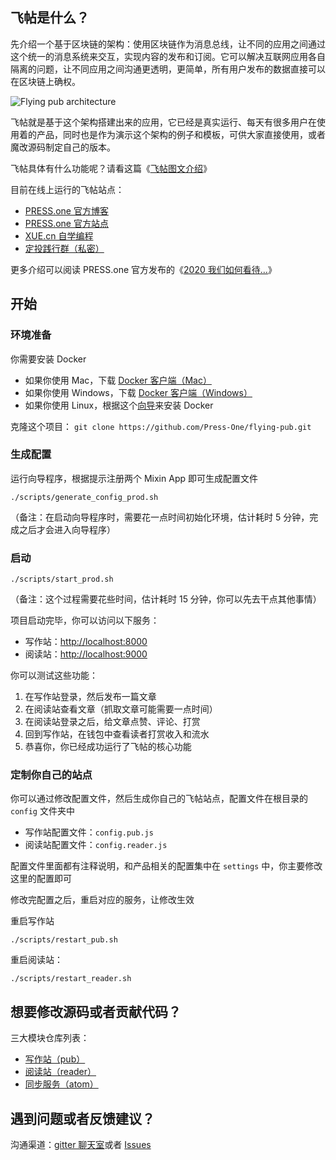 ## 飞帖是什么？

先介绍一个基于区块链的架构：使用区块链作为消息总线，让不同的应用之间通过这个统一的消息系统来交互，实现内容的发布和订阅。它可以解决互联网应用各自隔离的问题，让不同应用之间沟通更透明，更简单，所有用户发布的数据直接可以在区块链上确权。

![Flying pub architecture](https://xue-images.pek3b.qingstor.com/213-flying-pub-art.png)

飞帖就是基于这个架构搭建出来的应用，它已经是真实运行、每天有很多用户在使用着的产品，同时也是作为演示这个架构的例子和模板，可供大家直接使用，或者魔改源码制定自己的版本。

飞帖具体有什么功能呢？请看这篇《[飞帖图文介绍](https://prs.prsdev.club/posts/a2a59fa361d98ceb5dd20c10fa1da43aec0ff33251875b434111a0c464bbee75)》

目前在线上运行的飞帖站点：

- [PRESS.one 官方博客](https://blog.prsdev.club)
- [PRESS.one 官方站点](https://prs.prsdev.club)
- [XUE.cn 自学编程](https://xue.prsdev.club)
- [定投践行群（私密）](https://read.firesbox.com)

更多介绍可以阅读 PRESS.one 官方发布的《[2020 我们如何看待…](https://blog.prsdev.club/posts/4be956dbbe269a3c0d75e6ade3b2436d162d390a9aa856a19f23ff91946dfcdf)》

## 开始

### 环境准备

你需要安装 Docker

- 如果你使用 Mac，下载 [Docker 客户端（Mac）](https://docs.docker.com/docker-for-mac/install/)
- 如果你使用 Windows，下载 [Docker 客户端（Windows）](https://docs.docker.com/docker-for-windows/install/)
- 如果你使用 Linux，根据这个[向导](https://docs.docker.com/compose/install/)来安装 Docker

克隆这个项目： `git clone https://github.com/Press-One/flying-pub.git`

### 生成配置

运行向导程序，根据提示注册两个 Mixin App 即可生成配置文件

```
./scripts/generate_config_prod.sh
```

（备注：在启动向导程序时，需要花一点时间初始化环境，估计耗时 5 分钟，完成之后才会进入向导程序）

### 启动

```
./scripts/start_prod.sh
```

（备注：这个过程需要花些时间，估计耗时 15 分钟，你可以先去干点其他事情）

项目启动完毕，你可以访问以下服务：

- 写作站：[http://localhost:8000](http://localhost:8000)
- 阅读站：[http://localhost:9000](http://localhost:9000)

你可以测试这些功能：

1. 在写作站登录，然后发布一篇文章
2. 在阅读站查看文章（抓取文章可能需要一点时间）
3. 在阅读站登录之后，给文章点赞、评论、打赏
4. 回到写作站，在钱包中查看读者打赏收入和流水
5. 恭喜你，你已经成功运行了飞帖的核心功能

### 定制你自己的站点

你可以通过修改配置文件，然后生成你自己的飞帖站点，配置文件在根目录的 `config` 文件夹中

- 写作站配置文件：`config.pub.js`
- 阅读站配置文件：`config.reader.js`

配置文件里面都有注释说明，和产品相关的配置集中在 `settings` 中，你主要修改这里的配置即可

修改完配置之后，重启对应的服务，让修改生效

重启写作站

```
./scripts/restart_pub.sh
```

重启阅读站：

```
./scripts/restart_reader.sh
```

## 想要修改源码或者贡献代码？

三大模块仓库列表：

- [写作站（pub）](https://github.com/Press-One/pub)
- [阅读站（reader）](https://github.com/Press-One/reader)
- [同步服务（atom）](https://github.com/Press-One/atom)

## 遇到问题或者反馈建议？

沟通渠道：[gitter 聊天室](https://gitter.im/flying-pub/community)或者 [Issues](https://github.com/Press-One/flying-pub/issues)
